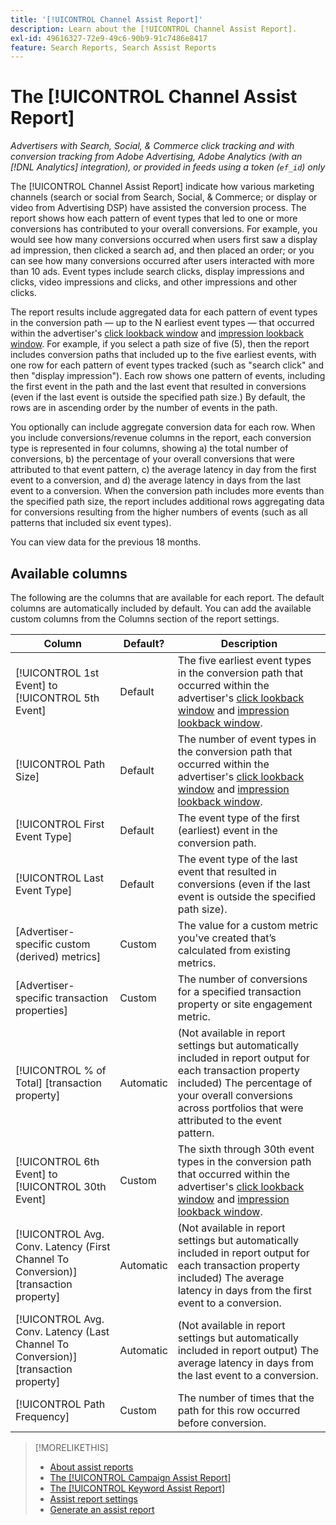 ```yaml
---
title: '[!UICONTROL Channel Assist Report]'
description: Learn about the [!UICONTROL Channel Assist Report].
exl-id: 49616327-72e9-49c6-90b9-91c7486e8417
feature: Search Reports, Search Assist Reports
---
```

# The [!UICONTROL Channel Assist Report]

*Advertisers with Search, Social, & Commerce click tracking and with conversion tracking from Adobe Advertising, Adobe Analytics (with an [!DNL Analytics] integration), or provided in feeds using a token (`ef_id`) only*

The [!UICONTROL Channel Assist Report] indicate how various marketing channels (search or social from Search, Social, & Commerce; or display or video from Advertising DSP) have assisted the conversion process. The report shows how each pattern of event types that led to one or more conversions has contributed to your overall conversions. For example, you would see how many conversions occurred when users first saw a display ad impression, then clicked a search ad, and then
placed an order; or you can see how many conversions occurred after users interacted with more than 10 ads. Event types include search clicks, display impressions and clicks, video impressions and clicks, and other impressions and other clicks. <!-- [DSP metrics may show up as "Other Path Length (<length>)" or empty; we're supposed to fill in more values for DSP at some point.] -->

The report results include aggregated data for each pattern of event types in the conversion path &mdash; up to the N earliest event types &mdash; that occurred within the advertiser's [click lookback window](/help/search-social-commerce/glossary.md#c-d) and [impression lookback window](/help/search-social-commerce/glossary.md#i-j). For example, if you select a path size of five (5), then the report includes conversion paths that included up to the five earliest events, with one row for each pattern of event types tracked (such as "search click" and then "display impression"). Each row shows one pattern of events, including the first event in the path and the last event that resulted in conversions (even if the last event is outside the specified path size.) By default, the rows are in ascending order by the number of events in the path.

You optionally can include aggregate conversion data for each row. When you include conversions/revenue columns in the report, each conversion type is represented in four columns, showing a) the total number of conversions, b) the percentage of your overall conversions that were attributed to that event pattern, c) the average latency in day from the first event to a conversion, and d) the average latency in days from the last event to a conversion. When the conversion path includes more events than the specified path size, the report includes additional rows aggregating data for conversions resulting from the higher numbers of events (such as all patterns that included six event types).

You can view data for the previous 18 months.

## Available columns

The following are the columns that are available for each report. The default columns are automatically included by default. You can add the available custom columns from the Columns section of the report settings.

| Column | Default? | Description |
| ---- | ---- | ---- |
| [!UICONTROL 1st Event] to [!UICONTROL 5th Event] | Default | The five earliest event types in the conversion path that occurred within the advertiser's [click lookback window](/help/search-social-commerce/glossary.md#c-d) and [impression lookback window](/help/search-social-commerce/glossary.md#i-j). |
| [!UICONTROL Path Size] | Default | The number of event types in the conversion path that occurred within the advertiser's [click lookback window](/help/search-social-commerce/glossary.md#c-d) and [impression lookback window](/help/search-social-commerce/glossary.md#i-j). |
| [!UICONTROL First Event Type] | Default | The event type of the first (earliest) event in the conversion path. |
| [!UICONTROL Last Event Type] | Default | The event type of the last event that resulted in conversions (even if the last event is outside the specified path size). |
| \[Advertiser-specific custom (derived) metrics\] | Custom | The value for a custom metric you've created that’s calculated from existing metrics. |
| \[Advertiser-specific transaction properties\] | Custom | The number of conversions for a specified transaction property or site engagement metric. |
| [!UICONTROL % of Total] \[transaction property\] | Automatic | (Not available in report settings but automatically included in report output for each transaction property included) The percentage of your overall conversions across portfolios that were attributed to the event pattern. |
| [!UICONTROL 6th Event] to [!UICONTROL 30th Event] | Custom | The sixth through 30th event types in the conversion path that occurred within the advertiser's [click lookback window](/help/search-social-commerce/glossary.md#c-d) and [impression lookback window](/help/search-social-commerce/glossary.md#i-j). |
| [!UICONTROL Avg. Conv. Latency (First Channel To Conversion)] \[transaction property\] | Automatic | (Not available in report settings but automatically included in report output for each transaction property included) The average latency in days from the first event to a conversion. |
| [!UICONTROL Avg. Conv. Latency (Last Channel To Conversion)] \[transaction property\] | Automatic | (Not available in report settings but automatically included in report output) The average latency in days from the last event to a conversion. |
| [!UICONTROL Path Frequency] | Custom | The number of times that the path for this row occurred before conversion. |

<table style="table-layout:auto">

>[!MORELIKETHIS]
>
>* [About assist reports](assist-report-about.md)
>* [The [!UICONTROL Campaign Assist Report]](campaign-assist-report.md)
>* [The [!UICONTROL Keyword Assist Report]](keyword-assist-report.md)
>* [Assist report settings](assist-report-settings.md)
>* [Generate an assist report](assist-report-generate.md)
